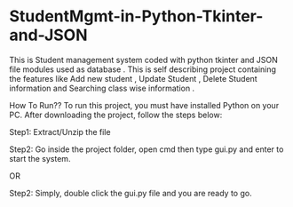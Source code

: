 # StudentMgmt-in-Python-Tkinter-and-JSON
This is Student management system coded with python tkinter and JSON file modules used as database . This is self describing project containing the features like Add new student , Update Student , Delete Student information and Searching class wise information .

How To Run??
To run this project, you must have installed Python on your PC. After downloading the project, follow the steps below:
 
Step1: Extract/Unzip the file

Step2: Go inside the project folder, open cmd then type gui.py and enter to start the system.

OR

Step2: Simply, double click the gui.py file and you are ready to go.


